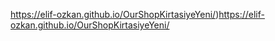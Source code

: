 https://elif-ozkan.github.io/OurShopKirtasiyeYeni/)https://elif-ozkan.github.io/OurShopKirtasiyeYeni/

